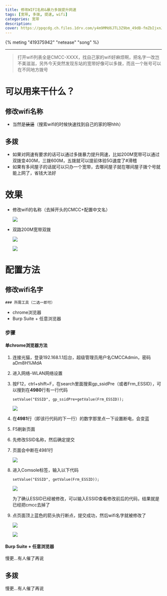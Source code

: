 ```yaml
---
title: 修改WIFI名称&暴力多拨提升网速
tags: [宽带, 多拨, 提速, wifi]
categories: 宽带
description: 
cover: https://ppqcdg.ch.files.1drv.com/y4m9MMd6JTL3Z9bm_49dB-fmZbIjxnJCJ7qdF14Q8UPo0_2TD4_gT_ZFunSr_Q67ribivOgpkJSJdqW-idtqkuKJK0IrxCD7VJLTftdrnW0Z6iUUV9D8xROGkQnffOoWAHHOmtmJ171_FIBiaPsixkJy_RzgNijckg_THurGP_ZwdsGkPgX_29DxOWvA3P1kHL8yyEGt2giY5WObViUvX4nGw?width=1071&height=581&cropmode=none
---
```


{% meting "419375942" "netease" "song" %}

---



> 打开wifi列表全是CMCC-XXXX，找自己家的wifi好麻烦啊，把名字一改岂不美滋滋，另外今天突然发现东站的宽带好像可以多拨，而且一个账号可以在不同地方拨号



# 可以用来干什么？



## 修改wifi名称

- 当然是~~装逼~~（搜索wifi的时候快速找到自己的家的呀hhh）



## 多拨

- 如果对网速有要求的话可以通过多拨暴力提升网速，比如200M宽带可以通过双拨变400M，三拨600M，五拨就可以提前体验5G速度了#滑稽
- 如果有多间屋子的话就可以只办一个宽带，去哪间屋子就在哪间屋子拨个号就能上网了，省钱大法好



# 效果

- 修改wifi的名称（去掉开头的CMCC+配置中文名）

  ![](https://pptqdq.ch.files.1drv.com/y4mBJZ-mW2qN-3RoSAsYiePZ_-zsIiGgFIaZSDokxG8KsBfJO2MtXxqDO0N8c8HMsKyn5Hqqe-uRuIOhs0hfA307vvA1ZEuuGAhgUx6CkceI7jk2XILRg5zWMaEUkPb24_s4_eXf2pST1aGrNrf7g0kksKPji9DUo5qhZ3obonjjks0n0N4gBiON-L6g7maEqHYR66jWhtqUiJyLhumLtvmdQ?width=371&height=660&cropmode=none)

- 双路200M宽带双拨

  ![](https://ppqbdg.ch.files.1drv.com/y4mIfCsNxDB6CLQOYWnbz_ZhzI2YYzqdXBg1Tm454FGzFM6PoghY6Y97HgOykrTsEVENTytObilCqtQwoRV1FXs1z1UJTBUP63WXMz7RPM5v-uYPOPeaeR5MQiCaYVB3JNyah6zg_TVqeSufU_iMpO9AJH2eGdxK0sXwcynDlUgGNUIasu8RmE1zqfxqgtgimSuO8C_Exe13bR1qL9Fcj-M5A?width=790&height=395&cropmode=none)

  ![](https://ppqcdg.ch.files.1drv.com/y4m9MMd6JTL3Z9bm_49dB-fmZbIjxnJCJ7qdF14Q8UPo0_2TD4_gT_ZFunSr_Q67ribivOgpkJSJdqW-idtqkuKJK0IrxCD7VJLTftdrnW0Z6iUUV9D8xROGkQnffOoWAHHOmtmJ171_FIBiaPsixkJy_RzgNijckg_THurGP_ZwdsGkPgX_29DxOWvA3P1kHL8yyEGt2giY5WObViUvX4nGw?width=1071&height=581&cropmode=none)



# 配置方法



## 修改wifi名字

	### 所需工具（二选一即可）

- chrome浏览器
- Burp Suite + 任意浏览器

### 步骤

#### 单chrome浏览器方法

1. 连接光猫，登录192.168.1.1后台，超级管理员用户名CMCCAdmin，密码aDm8H%MdA
2. 进入网络-WLAN网络设置

3. 按F12，ctrl+shift+F，在search里面搜索gp_ssidPre（或者Frm_ESSID），可以搜到在**4980**行有一行代码

   ``` 
   setValue("ESSID", gp_ssidPre+getValue(Frm_ESSID));
   ```

   ![](https://ppqedg.ch.files.1drv.com/y4mGT1R2WBo13RDfywEpFkZ-kad16l5cjofSwSx2zCumi1L0-B2ph6dP4pL_KdkHIOQMaXEeh1eY_rHB5Ve51HhYGsq-oI0qoLbYgV8C6yY-WlS8GEBbm8sHj1s7YCzPxonaAiM0NxjJ-sWLw3Sc4JVQfQZ8_VWj6d4vTf_thqbGSVJgwtbGzmjEak_2xNRwBBpoNPYSXqzRoCMDSwONy-K2w?width=1920&height=942&cropmode=none)

4. 在**4981**行（即该行代码的下一行）的数字那里点一下设置断电，会变蓝

5. F5刷新页面

6. 先修改SSID名称，然后确定提交

7. 页面会中断在4981行

   ![](https://ppqddg.ch.files.1drv.com/y4mHEmuS0gEe_JDnnjiArZ-5KyKWi6P6KeJhdBTVKMCzy3szk1jtt8-mXabBBIKHzIioKeeG93HZkbp-4Hv4x4Vapa9eCf0S-Mj3tZnDWQs_cm0QbyYzR1KnqB5StUtpQHzReY-m43brC4y-JofHRgF6r3lx-DjqhJdZaMPX_h7iCL9BCeVbF7uyq0JF12RoWqw3nsaD8Z1I3NRjBbVHwEPLg?width=1920&height=943&cropmode=none)

8. 进入Comsole标签，输入以下代码

   ````
   setValue("ESSID", getValue(Frm_ESSID));
   ````

   ![](https://95qcdg.ch.files.1drv.com/y4mBBYKOwQS4zojZt31ATs8kmKWOTVx5gd3p31YZMbZ8U4jR98OZACErLTdQVLTOB0c0oKex-_UVV5O0a8-HqDuKnvvNTJXq5hsioc42X-6-X7Yw6t8f7gXUAHNxu5Bmg95Pl_2Oa1JsJUI6YSaH28n8KEShk_AzzG5EUv1M5wVt9VIRyssxrv7zKBUa_vRX7o3A4p_Ondkg5GZLer0EVTnYA?width=1920&height=938&cropmode=none)

   为了确认ESSID已经被修改，可以输入ESSID查看修改前后的代码，结果就是已经把cmcc去掉了

9. 点页面顶上蓝色的箭头执行断点，提交成功，然后wifi名字就被修改了

   ![](https://95tqdq.ch.files.1drv.com/y4mLowTxTPtn0g5jxT9O9nRvYr9c0haevAuV16o7Ifd22P5qrZjcdNxH8GIVyrml2-A2CSMl1lv7CnUqIt95cCts8Eau4l7d7ukj2I8J9f4kQynKcAaUwpr87v--5uH5ogYSgT_lk5DfnPzFGBgBjV4Qkwaotff4RCWBItqDYVKScvYetc2-qCBYLQam1_3M9KqlkxPRcde9FwptG_j6cwCSw?width=1035&height=185&cropmode=none)

   ![](https://pptqdq.ch.files.1drv.com/y4mBJZ-mW2qN-3RoSAsYiePZ_-zsIiGgFIaZSDokxG8KsBfJO2MtXxqDO0N8c8HMsKyn5Hqqe-uRuIOhs0hfA307vvA1ZEuuGAhgUx6CkceI7jk2XILRg5zWMaEUkPb24_s4_eXf2pST1aGrNrf7g0kksKPji9DUo5qhZ3obonjjks0n0N4gBiON-L6g7maEqHYR66jWhtqUiJyLhumLtvmdQ?width=371&height=660&cropmode=none)



#### Burp Suite + 任意浏览器

慢更...有人催了再说



## 多拨

慢更...有人催了再说

